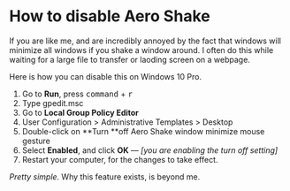 # How to disable Aero Shake

If you are like me, and are incredibly annoyed by the fact that windows will minimize all windows if you shake a window around. I often do this while waiting for a large file to transfer or laoding screen on a webpage.

Here is how you can disable this on Windows 10 Pro.

1. Go to **Run**, press <kbd>command</kbd> + <kbd>r</kbd>
2. Type gpedit.msc
3. Go to **Local Group Policy Editor**
4. User Configuration > Administrative Templates > Desktop
5. Double-click on **Turn **off Aero Shake window minimize mouse gesture
6. Select **Enabled**, and click **OK** — _[you are enabling the turn off setting]_
7. Restart your computer, for the changes to take effect.

_Pretty simple._ Why this feature exists, is beyond me.
